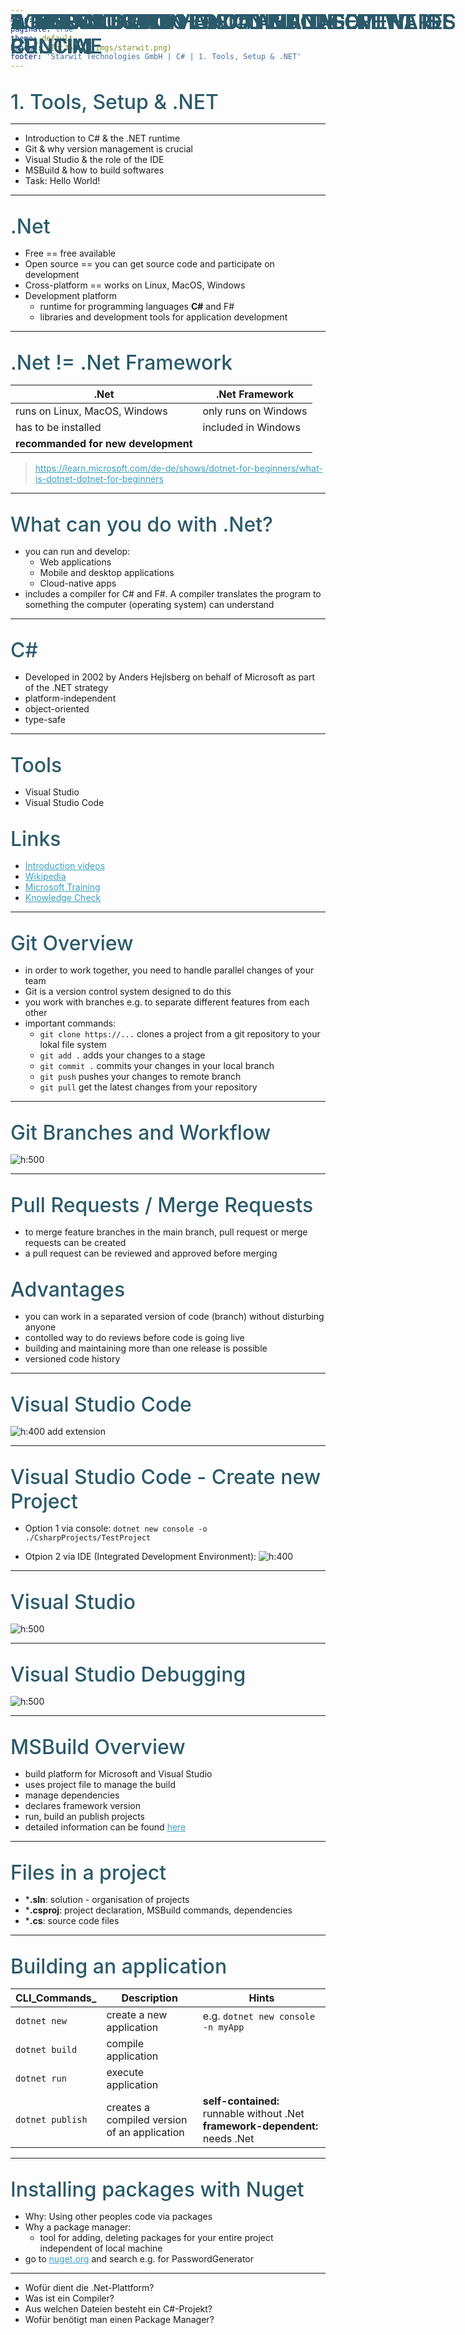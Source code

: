 ```yaml
---
marp: true
paginate: true
theme: default 
header: ![h:35](../imgs/starwit.png)
footer: 'Starwit Technologies GmbH | C# | 1. Tools, Setup & .NET'
---
```


<style>
header {
  text-align: right;
  font-size: 0.7rem;
  color: #bbb;
  margin: 20px;
  left: 0px;
  right: 0px;
  padding-top: 5px;
}
footer {
  font-size: 0.9rem;
  color: #666;
}
section.lead {
  text-align: center;
  margin-bottom: 40px;
}
section.lead h2 {
  font-size: 2.5rem;
}
section {
  font-size: 1.5rem;
}

section.linked footer {
  display: none;
}
section.linked header {
  display: none;
}
section.quote {
  font-size: 0.7rem;
  text-align: center;
  font-style: italic;
  color: #555;
}

h1 {
  position: absolute;
  top: 10px;
  padding-top: 15px;
  text-transform: uppercase;
  font-size: 2.0rem;
  font-weight: 500;
  color: #2B5A6A;
}

h2 {
  font-size: 2.0rem;
  font-weight: 500;
  color: #2B5A6A;
  margin-top: 30px;
  margin-bottom: 15px;
}
a {
  color: #3A9FC1;
}
a:hover {
  color: #1E708B; 
  text-decoration: underline; 
}

</style>
<!-- _class: lead -->
## 1. Tools, Setup & .NET

---
# Agenda   
* Introduction to C# & the .NET runtime
* Git & why version management is crucial
* Visual Studio & the role of the IDE
* MSBuild & how to build softwares
* Task: Hello World!

---
# 1. Introduction to C# and the .NET runtime

## .Net

* Free == free available
* Open source == you can get source code and participate on development
* Cross-platform == works on Linux, MacOS, Windows
* Development platform 
    * runtime for programming languages **C#** and F#
    * libraries and development tools for application development

---
# 1. Introduction to C# and the .NET runtime


## .Net != .Net Framework

|.Net|.Net Framework|
|---|---|
|runs on Linux, MacOS, Windows|only runs on Windows|
| has to be installed | included in Windows |
|**recommanded for new development** |

> https://learn.microsoft.com/de-de/shows/dotnet-for-beginners/what-is-dotnet-dotnet-for-beginners

---
# 1. Introduction to C# and the .NET runtime
## What can you do with .Net?

* you can run and develop:
  * Web applications
  * Mobile and desktop applications
  * Cloud-native apps
* includes a compiler for C# and F#. A compiler translates the program to something the computer (operating system) can understand

---
# 1. Introduction to C# and the .NET runtime
## C#

* Developed in 2002 by Anders Hejlsberg on behalf of Microsoft as part of the .NET strategy
* platform-independent
* object-oriented
* type-safe

---
# 1. Introduction to C# and the .NET runtime

## Tools
* Visual Studio
* Visual Studio Code

## Links
* [Introduction videos](https://learn.microsoft.com/de-de/shows/dotnet-for-beginners/what-is-dotnet-dotnet-for-beginners)
* [Wikipedia](https://de.wikipedia.org/wiki/.NET_(Plattform)#Programmiersprachen)
* [Microsoft Training](https://learn.microsoft.com/de-de/training/modules/dotnet-introduction/?source=recommendations)
* [Knowledge Check](https://learn.microsoft.com/de-de/training/modules/dotnet-introduction/6-knowledge-check)


---
# 2. Git and why version management is crucial
## Git Overview

* in order to work together, you need to handle parallel changes of your team
* Git is a version control system designed to do this
* you work with branches e.g. to separate different features from each other
* important commands:
  * `git clone https://...` clones a project from a git repository to your lokal file system
  * `git add .` adds your changes to a stage
  * `git commit .` commits your changes in your local branch
  * `git push` pushes your changes to remote branch
  * `git pull` get the latest changes from your repository

---
# 2. Git and why version management is crucial
## Git Branches and Workflow

![h:500](../imgs/git-branches.png)

---
# 2. Git and why version management is crucial

## Pull Requests / Merge Requests
* to merge feature branches in the main branch, pull request or merge requests can be created
* a pull request can be reviewed and approved before merging

## Advantages

* you can work in a separated version of code (branch) without disturbing anyone
* contolled way to do reviews before code is going live
* building and maintaining more than one release is possible
* versioned code history

---
# 3. Visual Studio and the role of the IDE
## Visual Studio Code
![h:400](../imgs/vs-code-extension.png)
add extension

---
# 3. Visual Studio and the role of the IDE
## Visual Studio Code - Create new Project
* Option 1 via console: `dotnet new console -o ./CsharpProjects/TestProject`

* Otpion 2 via IDE (Integrated Development Environment):
![h:400](../imgs/vs-code-new-project.png)

---
# 3. Visual Studio and the role of the IDE
## Visual Studio
![h:500](../imgs/visual-studio.png)

---
# 3. Visual Studio and the role of the IDE
## Visual Studio Debugging
![h:500](../imgs/visual-studio2.png)

---
# 4. MSBuild and how to build softwares
## MSBuild Overview

* build platform for Microsoft and Visual Studio
* uses project file to manage the build
* manage dependencies
* declares framework version
* run, build an publish projects
* detailed information can be found [here](https://learn.microsoft.com/en-us/visualstudio/msbuild/msbuild?view=vs-2022)

---
# 4. MSBuild and how to build softwares
## Files in a project

* ***.sln**: solution - organisation of projects
* ***.csproj**: project declaration, MSBuild commands, dependencies
* ***.cs**: source code files

---
# 4. MSBuild and how to build softwares
## Building an application

| CLI_Commands_ | Description | Hints |
|---|---|---|
| `dotnet new` | create a new application | e.g. `dotnet new console -n myApp`
| `dotnet build` | compile application |
| `dotnet run` | execute application |
| `dotnet publish`| creates a compiled version of an application | **self-contained:** runnable without .Net **framework-dependent:** needs .Net |

---
# 4. MSBuild and how to build softwares
## Installing packages with Nuget

* Why: Using other peoples code via packages
* Why a package manager:
  * tool for adding, deleting packages for your entire project independent of local machine
* go to [nuget.org](Nuget.org) and search e.g. for PasswordGenerator

---
# Wissenscheck

* Wofür dient die .Net-Plattform?
* Was ist ein Compiler?
* Aus welchen Dateien besteht ein C#-Projekt?
* Wofür benötigt man einen Package Manager?